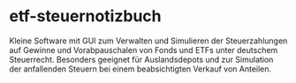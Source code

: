# etf-steuernotizbuch
Kleine Software mit GUI zum Verwalten und Simulieren der Steuerzahlungen auf Gewinne und Vorabpauschalen von Fonds und ETFs unter deutschem Steuerrecht. Besonders geeignet für Auslandsdepots und zur Simulation der anfallenden Steuern bei einem beabsichtigten Verkauf von Anteilen. 
